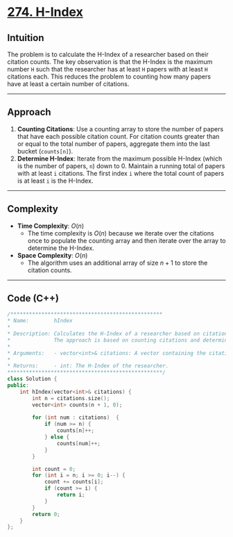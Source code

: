 # [274. H-Index](https://leetcode.com/problems/h-index/description/?envType=study-plan-v2&envId=top-interview-150)

## Intuition

The problem is to calculate the H-Index of a researcher based on their citation counts. The key observation is that the H-Index is the maximum number `H` such that the researcher has at least `H` papers with at least `H` citations each. This reduces the problem to counting how many papers have at least a certain number of citations.

---

## Approach

1. **Counting Citations**: Use a counting array to store the number of papers that have each possible citation count. For citation counts greater than or equal to the total number of papers, aggregate them into the last bucket (`counts[n]`).
2. **Determine H-Index**: Iterate from the maximum possible H-Index (which is the number of papers, `n`) down to 0. Maintain a running total of papers with at least `i` citations. The first index `i` where the total count of papers is at least `i` is the H-Index.

---

## Complexity

- **Time Complexity**: $O(n)$
  - The time complexity is $O(n)$ because we iterate over the citations once to populate the counting array and then iterate over the array to determine the H-Index.
- **Space Complexity**: $O(n)$
  - The algorithm uses an additional array of size $n + 1$ to store the citation counts.

---

## Code (C++)

```cpp
/*************************************************
* Name:        hIndex
* 
* Description: Calculates the H-Index of a researcher based on citation counts.
*              The approach is based on counting citations and determining the maximum H-Index.
* 
* Arguments:   - vector<int>& citations: A vector containing the citation counts for each paper.
* 
* Returns:     - int: The H-Index of the researcher.
**************************************************/
class Solution {
public:
    int hIndex(vector<int>& citations) {
        int n = citations.size();
        vector<int> counts(n + 1, 0);
        
        for (int num : citations)  {
            if (num >= n) {
                counts[n]++;
            } else {
                counts[num]++;
            } 
        }

        int count = 0;
        for (int i = n; i >= 0; i--) {
            count += counts[i];
            if (count >= i) {
                return i;
            }
        }
        return 0;
    }
};
```
